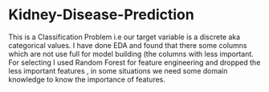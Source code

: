 # Kidney-Disease-Prediction
This is a Classification Problem i.e our target variable is a discrete aka categorical values.
I have done EDA and found that there some columns which are not use full for model building (the columns with less important.
For selecting I used Random Forest for feature engineering and dropped the less important features , in some situations we need some domain knowledge to know the importance of features.

